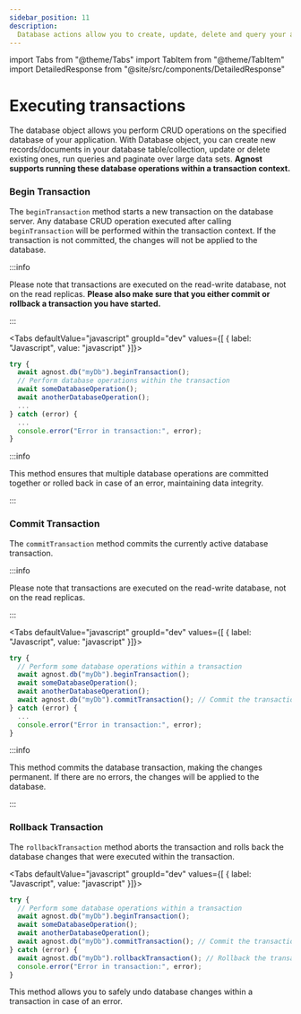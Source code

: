 ```yaml
---
sidebar_position: 11
description:
  Database actions allow you to create, update, delete and query your app data.
---
```


import Tabs from "@theme/Tabs"
import TabItem from "@theme/TabItem"
import DetailedResponse from "@site/src/components/DetailedResponse"

# Executing transactions

The database object allows you perform CRUD operations on the specified database
of your application. With Database object, you can create new records/documents
in your database table/collection, update or delete existing ones, run queries
and paginate over large data sets. **Agnost supports running these database operations within a transaction context.**

### Begin Transaction

The `beginTransaction` method starts a new transaction on the database server.
Any database CRUD operation executed after calling `beginTransaction` will be
performed within the transaction context. If the transaction is not committed,
the changes will not be applied to the database.

:::info

Please note that transactions are executed on the read-write database, not on
the read replicas. **Please also make sure that you either commit or rollback a transaction you have started.**

:::

<Tabs defaultValue="javascript" groupId="dev" values={[ { label: "Javascript", value: "javascript" }]}>


<TabItem value="javascript">


```javascript
try {
  await agnost.db("myDb").beginTransaction();
  // Perform database operations within the transaction
  await someDatabaseOperation();
  await anotherDatabaseOperation();
  ...
} catch (error) {
  ...
  console.error("Error in transaction:", error);
}
```

</TabItem>
</Tabs>


:::info

This method ensures that multiple database operations are committed
together or rolled back in case of an error, maintaining data integrity.

:::

### Commit Transaction

The `commitTransaction` method commits the currently active database
transaction.

:::info

Please note that transactions are executed on the read-write database, not on
the read replicas.

:::

<Tabs defaultValue="javascript" groupId="dev" values={[ { label: "Javascript", value: "javascript" }]}>


<TabItem value="javascript">


```javascript
try {
  // Perform some database operations within a transaction
  await agnost.db("myDb").beginTransaction();
  await someDatabaseOperation();
  await anotherDatabaseOperation();
  await agnost.db("myDb").commitTransaction(); // Commit the transaction
} catch (error) {
  ...
  console.error("Error in transaction:", error);
}
```

</TabItem>
</Tabs>


:::info

This method commits the database transaction, making the changes permanent. If
there are no errors, the changes will be applied to the database.

:::

### Rollback Transaction

The `rollbackTransaction` method aborts the transaction and rolls back the
database changes that were executed within the transaction.

<Tabs defaultValue="javascript" groupId="dev" values={[ { label: "Javascript", value: "javascript" }]}>


<TabItem value="javascript">


```javascript
try {
  // Perform some database operations within a transaction
  await agnost.db("myDb").beginTransaction();
  await someDatabaseOperation();
  await anotherDatabaseOperation();
  await agnost.db("myDb").commitTransaction(); // Commit the transaction
} catch (error) {
  await agnost.db("myDb").rollbackTransaction(); // Rollback the transaction on error
  console.error("Error in transaction:", error);
}
```

</TabItem>
</Tabs>


This method allows you to safely undo database changes within a transaction in
case of an error.

